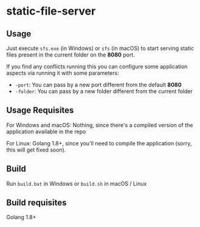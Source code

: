 # static-file-server

## Usage

Just execute `sfs.exe` (in Windows) or `sfs` (in macOS) to start serving static files present in the current folder on the **8080** port.

If you find any conflicts running this you can configure some application aspects via running it with some parameters:

* `-port`: You can pass by a new port different from the default **8080**
* `-folder`: You can pass by a new folder different from the current folder

## Usage Requisites

For Windows and macOS:
Nothing, since there's a compiled version of the application available in the repo

For Linux:
Golang 1.8+, since you'll need to compile the application (sorry, this will get fixed soon).

## Build

Run `build.bat` in Windows or `build.sh` in macOS / Linux

## Build requisites

Golang 1.8+